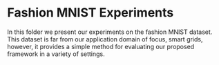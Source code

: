 # Fashion MNIST Experiments

In this folder we present our experiments on the fashion MNIST dataset. This dataset is far from our application
domain of focus, smart grids, however, it provides a simple method for evaluating our proposed framework in a
variety of settings.
